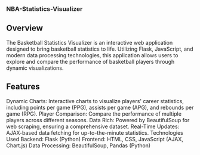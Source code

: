 ### NBA-Statistics-Visualizer

## Overview
The Basketball Statistics Visualizer is an interactive web application designed to bring basketball statistics to life. Utilizing Flask, JavaScript, and modern data processing technologies, this application allows users to explore and compare the performance of basketball players through dynamic visualizations.

## Features
Dynamic Charts: Interactive charts to visualize players' career statistics, including points per game (PPG), assists per game (APG), and rebounds per game (RPG).
Player Comparison: Compare the performance of multiple players across different seasons.
Data Rich: Powered by BeautifulSoup for web scraping, ensuring a comprehensive dataset.
Real-Time Updates: AJAX-based data fetching for up-to-the-minute statistics.
Technologies Used
Backend: Flask (Python)
Frontend: HTML, CSS, JavaScript (AJAX, Chart.js)
Data Processing: BeautifulSoup, Pandas (Python)
